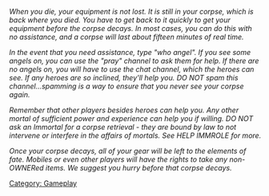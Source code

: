 *When you die, your equipment is not lost. It is still in your corpse,
which is back where you died. You have to get back to it quickly to get
your equipment before the corpse decays. In most cases, you can do this
with no assistance, and a corpse will last about fifteen minutes of real
time.*

*In the event that you need assistance, type "who angel". If you see
some angels on, you can use the "pray" channel to ask them for help. If
there are no angels on, you will have to use the chat channel, which the
heroes can see. If any heroes are so inclined, they'll help you. DO NOT
spam this channel...spamming is a way to ensure that you never see your
corpse again.*

*Remember that other players besides heroes can help you. Any other
mortal of sufficient power and experience can help you if willing. DO
NOT ask an Immortal for a corpse retrieval - they are bound by law to
not intervene or interfere in the affairs of mortals. See HELP IMMROLE
for more.*

*Once your corpse decays, all of your gear will be left to the elements
of fate. Mobiles or even other players will have the rights to take any
non-OWNERed items. We suggest you hurry before that corpse decays.*

[Category: Gameplay](Category:_Gameplay "wikilink")
